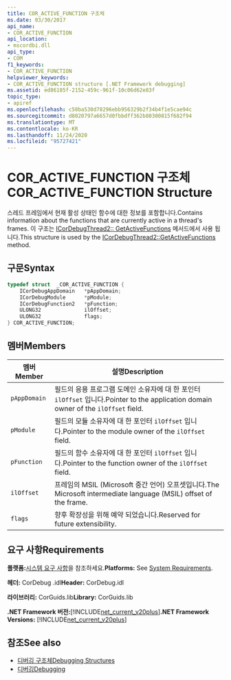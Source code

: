 ```yaml
---
title: COR_ACTIVE_FUNCTION 구조체
ms.date: 03/30/2017
api_name:
- COR_ACTIVE_FUNCTION
api_location:
- mscordbi.dll
api_type:
- COM
f1_keywords:
- COR_ACTIVE_FUNCTION
helpviewer_keywords:
- COR_ACTIVE_FUNCTION structure [.NET Framework debugging]
ms.assetid: ed86185f-2152-459c-961f-10c06d62e83f
topic_type:
- apiref
ms.openlocfilehash: c50ba530d78296ebb956329b2f34b4f1e5cae94c
ms.sourcegitcommit: d8020797a6657d0fbbdff362b80300815f682f94
ms.translationtype: MT
ms.contentlocale: ko-KR
ms.lasthandoff: 11/24/2020
ms.locfileid: "95727421"
---
```

# <a name="cor_active_function-structure"></a><span data-ttu-id="d9b16-102">COR_ACTIVE_FUNCTION 구조체</span><span class="sxs-lookup"><span data-stu-id="d9b16-102">COR_ACTIVE_FUNCTION Structure</span></span>

<span data-ttu-id="d9b16-103">스레드 프레임에서 현재 활성 상태인 함수에 대한 정보를 포함합니다.</span><span class="sxs-lookup"><span data-stu-id="d9b16-103">Contains information about the functions that are currently active in a thread's frames.</span></span> <span data-ttu-id="d9b16-104">이 구조는 [ICorDebugThread2:: GetActiveFunctions](icordebugthread2-getactivefunctions-method.md) 메서드에서 사용 됩니다.</span><span class="sxs-lookup"><span data-stu-id="d9b16-104">This structure is used by the [ICorDebugThread2::GetActiveFunctions](icordebugthread2-getactivefunctions-method.md) method.</span></span>  
  
## <a name="syntax"></a><span data-ttu-id="d9b16-105">구문</span><span class="sxs-lookup"><span data-stu-id="d9b16-105">Syntax</span></span>  
  
```cpp  
typedef struct  _COR_ACTIVE_FUNCTION {  
    ICorDebugAppDomain   *pAppDomain;  
    ICorDebugModule      *pModule;  
    ICorDebugFunction2   *pFunction;  
    ULONG32              ilOffset;  
    ULONG32              flags;  
} COR_ACTIVE_FUNCTION;  
```  
  
## <a name="members"></a><span data-ttu-id="d9b16-106">멤버</span><span class="sxs-lookup"><span data-stu-id="d9b16-106">Members</span></span>  
  
|<span data-ttu-id="d9b16-107">멤버</span><span class="sxs-lookup"><span data-stu-id="d9b16-107">Member</span></span>|<span data-ttu-id="d9b16-108">설명</span><span class="sxs-lookup"><span data-stu-id="d9b16-108">Description</span></span>|  
|------------|-----------------|  
|`pAppDomain`|<span data-ttu-id="d9b16-109">필드의 응용 프로그램 도메인 소유자에 대 한 포인터 `ilOffset` 입니다.</span><span class="sxs-lookup"><span data-stu-id="d9b16-109">Pointer to the application domain owner of the `ilOffset` field.</span></span>|  
|`pModule`|<span data-ttu-id="d9b16-110">필드의 모듈 소유자에 대 한 포인터 `ilOffset` 입니다.</span><span class="sxs-lookup"><span data-stu-id="d9b16-110">Pointer to the module owner of the `ilOffset` field.</span></span>|  
|`pFunction`|<span data-ttu-id="d9b16-111">필드의 함수 소유자에 대 한 포인터 `ilOffset` 입니다.</span><span class="sxs-lookup"><span data-stu-id="d9b16-111">Pointer to the function owner of the `ilOffset` field.</span></span>|  
|`ilOffset`|<span data-ttu-id="d9b16-112">프레임의 MSIL (Microsoft 중간 언어) 오프셋입니다.</span><span class="sxs-lookup"><span data-stu-id="d9b16-112">The Microsoft intermediate language (MSIL) offset of the frame.</span></span>|  
|`flags`|<span data-ttu-id="d9b16-113">향후 확장성을 위해 예약 되었습니다.</span><span class="sxs-lookup"><span data-stu-id="d9b16-113">Reserved for future extensibility.</span></span>|  
  
## <a name="requirements"></a><span data-ttu-id="d9b16-114">요구 사항</span><span class="sxs-lookup"><span data-stu-id="d9b16-114">Requirements</span></span>  

 <span data-ttu-id="d9b16-115">**플랫폼:**[시스템 요구 사항](../../get-started/system-requirements.md)을 참조하세요.</span><span class="sxs-lookup"><span data-stu-id="d9b16-115">**Platforms:** See [System Requirements](../../get-started/system-requirements.md).</span></span>  
  
 <span data-ttu-id="d9b16-116">**헤더:** CorDebug .idl</span><span class="sxs-lookup"><span data-stu-id="d9b16-116">**Header:** CorDebug.idl</span></span>  
  
 <span data-ttu-id="d9b16-117">**라이브러리:** CorGuids.lib</span><span class="sxs-lookup"><span data-stu-id="d9b16-117">**Library:** CorGuids.lib</span></span>  
  
 <span data-ttu-id="d9b16-118">**.NET Framework 버전:**[!INCLUDE[net_current_v20plus](../../../../includes/net-current-v20plus-md.md)]</span><span class="sxs-lookup"><span data-stu-id="d9b16-118">**.NET Framework Versions:** [!INCLUDE[net_current_v20plus](../../../../includes/net-current-v20plus-md.md)]</span></span>  
  
## <a name="see-also"></a><span data-ttu-id="d9b16-119">참조</span><span class="sxs-lookup"><span data-stu-id="d9b16-119">See also</span></span>

- [<span data-ttu-id="d9b16-120">디버깅 구조체</span><span class="sxs-lookup"><span data-stu-id="d9b16-120">Debugging Structures</span></span>](debugging-structures.md)
- [<span data-ttu-id="d9b16-121">디버깅</span><span class="sxs-lookup"><span data-stu-id="d9b16-121">Debugging</span></span>](index.md)
